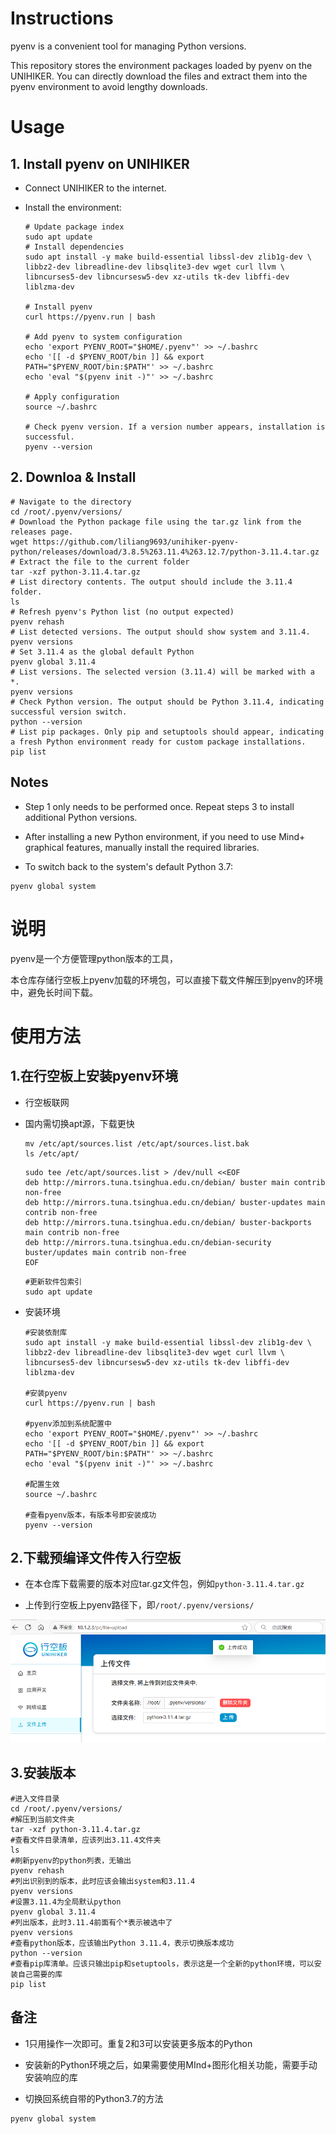 # Instructions

pyenv is a convenient tool for managing Python versions.

This repository stores the environment packages loaded by pyenv on the UNIHIKER. You can directly download the files and extract them into the pyenv environment to avoid lengthy downloads.

# Usage

## 1. Install pyenv on UNIHIKER

- Connect UNIHIKER to the internet.

- Install the environment:

  ```
  # Update package index
  sudo apt update
  # Install dependencies
  sudo apt install -y make build-essential libssl-dev zlib1g-dev \
  libbz2-dev libreadline-dev libsqlite3-dev wget curl llvm \
  libncurses5-dev libncursesw5-dev xz-utils tk-dev libffi-dev liblzma-dev
  
  # Install pyenv
  curl https://pyenv.run | bash
  
  # Add pyenv to system configuration
  echo 'export PYENV_ROOT="$HOME/.pyenv"' >> ~/.bashrc
  echo '[[ -d $PYENV_ROOT/bin ]] && export PATH="$PYENV_ROOT/bin:$PATH"' >> ~/.bashrc
  echo 'eval "$(pyenv init -)"' >> ~/.bashrc
  
  # Apply configuration
  source ~/.bashrc
  
  # Check pyenv version. If a version number appears, installation is successful.
  pyenv --version
  ```



## 2. Downloa & Install 

```
# Navigate to the directory
cd /root/.pyenv/versions/
# Download the Python package file using the tar.gz link from the releases page.
wget https://github.com/liliang9693/unihiker-pyenv-python/releases/download/3.8.5%263.11.4%263.12.7/python-3.11.4.tar.gz
# Extract the file to the current folder
tar -xzf python-3.11.4.tar.gz
# List directory contents. The output should include the 3.11.4 folder.
ls
# Refresh pyenv's Python list (no output expected)
pyenv rehash
# List detected versions. The output should show system and 3.11.4.
pyenv versions
# Set 3.11.4 as the global default Python
pyenv global 3.11.4
# List versions. The selected version (3.11.4) will be marked with a *.
pyenv versions
# Check Python version. The output should be Python 3.11.4, indicating successful version switch.
python --version
# List pip packages. Only pip and setuptools should appear, indicating a fresh Python environment ready for custom package installations.
pip list
```

## Notes

- Step 1 only needs to be performed once. Repeat steps 3 to install additional Python versions.
- After installing a new Python environment, if you need to use Mind+ graphical features, manually install the required libraries.

- To switch back to the system's default Python 3.7:

```
pyenv global system
```





# 说明

pyenv是一个方便管理python版本的工具，

本仓库存储行空板上pyenv加载的环境包，可以直接下载文件解压到pyenv的环境中，避免长时间下载。



# 使用方法

## 1.在行空板上安装pyenv环境

- 行空板联网

- 国内需切换apt源，下载更快

  ```
  mv /etc/apt/sources.list /etc/apt/sources.list.bak
  ls /etc/apt/
  ```
  
  ```
  sudo tee /etc/apt/sources.list > /dev/null <<EOF
  deb http://mirrors.tuna.tsinghua.edu.cn/debian/ buster main contrib non-free
  deb http://mirrors.tuna.tsinghua.edu.cn/debian/ buster-updates main contrib non-free
  deb http://mirrors.tuna.tsinghua.edu.cn/debian/ buster-backports main contrib non-free
  deb http://mirrors.tuna.tsinghua.edu.cn/debian-security buster/updates main contrib non-free
  EOF
  
  ```

  ```
  #更新软件包索引
  sudo apt update
  ```

  

- 安装环境

  ```
  #安装依耐库
  sudo apt install -y make build-essential libssl-dev zlib1g-dev \
  libbz2-dev libreadline-dev libsqlite3-dev wget curl llvm \
  libncurses5-dev libncursesw5-dev xz-utils tk-dev libffi-dev liblzma-dev
  
  #安装pyenv
  curl https://pyenv.run | bash
  
  #pyenv添加到系统配置中
  echo 'export PYENV_ROOT="$HOME/.pyenv"' >> ~/.bashrc
  echo '[[ -d $PYENV_ROOT/bin ]] && export PATH="$PYENV_ROOT/bin:$PATH"' >> ~/.bashrc
  echo 'eval "$(pyenv init -)"' >> ~/.bashrc
  
  #配置生效
  source ~/.bashrc
  
  #查看pyenv版本，有版本号即安装成功
  pyenv --version
  
  ```



## 2.下载预编译文件传入行空板

- 在本仓库下载需要的版本对应tar.gz文件包，例如```python-3.11.4.tar.gz```

- 上传到行空板上pyenv路径下，即```/root/.pyenv/versions/```


![upload](README.assets/upload.png)

## 3.安装版本



```
#进入文件目录
cd /root/.pyenv/versions/
#解压到当前文件夹
tar -xzf python-3.11.4.tar.gz
#查看文件目录清单，应该列出3.11.4文件夹
ls
#刷新pyenv的python列表，无输出
pyenv rehash
#列出识别到的版本，此时应该会输出system和3.11.4
pyenv versions
#设置3.11.4为全局默认python
pyenv global 3.11.4
#列出版本，此时3.11.4前面有个*表示被选中了
pyenv versions
#查看python版本，应该输出Python 3.11.4，表示切换版本成功
python --version
#查看pip库清单。应该只输出pip和setuptools，表示这是一个全新的python环境，可以安装自己需要的库
pip list
```

## 备注

- 1只用操作一次即可。重复2和3可以安装更多版本的Python
- 安装新的Python环境之后，如果需要使用MInd+图形化相关功能，需要手动安装响应的库

- 切换回系统自带的Python3.7的方法

```
pyenv global system
```

